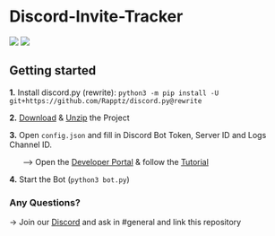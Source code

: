 # Discord-Invite-Tracker

<a href="https://discord.gg/nPwjaJk"><img src="https://discord.com/api/guilds/757966278936756345/embed.png"/></a>
<a href="https://github.com/GregTCLTK/Discord-Invite-Tracker/fork"><img src="https://img.shields.io/badge/PRs-welcome-brightgreen.svg?style=flat-square" /></a>
## Getting started
**1.** Install discord.py (rewrite): `python3 -m pip install -U git+https://github.com/Rapptz/discord.py@rewrite`

**2.** [Download](https://github.com/GregTCLTK/Discord-Invite-Tracker/archive/master.zip) & [Unzip](https://www.7-zip.org) the Project

**3.** Open `config.json` and fill in Discord Bot Token, Server ID and Logs Channel ID.

       --> Open the [Developer Portal](https://discord.com/developers/applications/me/create) & follow the [Tutorial](https://i.imgur.com/vR4C6Mh.gif)
       
**4.** Start the Bot (`python3 bot.py`)

### Any Questions?
-> Join our [Discord](https://discord.gg/nPwjaJk) and ask in #general and link this repository
